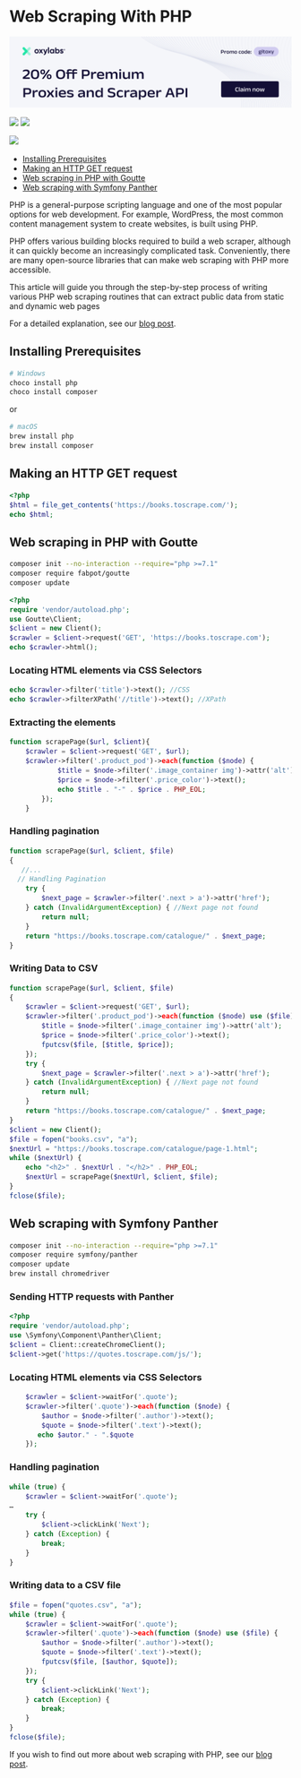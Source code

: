 # Web Scraping With PHP 

[![Oxylabs promo code](https://raw.githubusercontent.com/oxylabs/product-integrations/refs/heads/master/Affiliate-Universal-1090x275.png)](https://oxylabs.go2cloud.org/aff_c?offer_id=7&aff_id=877&url_id=112)


[<img src="https://img.shields.io/static/v1?label=&message=PHP&color=brightgreen" />](https://github.com/topics/php) [<img src="https://img.shields.io/static/v1?label=&message=Web%20Scraping&color=important" />](https://github.com/topics/web-scraping) 

[![](https://dcbadge.vercel.app/api/server/eWsVUJrnG5)](https://discord.gg/GbxmdGhZjq)

- [Installing Prerequisites](#installing-prerequisites)
- [Making an HTTP GET request](#making-an-http-get-request)
- [Web scraping in PHP with Goutte](#web-scraping-in-php-with-goutte)
- [Web scraping with Symfony Panther](#web-scraping-with-symfony-panther)

PHP is a general-purpose scripting language and one of the most popular options for web development. For example, WordPress, the most common content management system to create websites, is built using PHP.

PHP offers various building blocks required to build a web scraper, although it can quickly become an increasingly complicated task. Conveniently, there are many open-source libraries that can make web scraping with PHP more accessible.

This article will guide you through the step-by-step process of writing various PHP web scraping routines that can extract public data from static and dynamic web pages

For a detailed explanation, see our [blog post](https://oxy.yt/Jr3d).

## Installing Prerequisites

```sh
# Windows
choco install php
choco install composer
```

or 

```sh
# macOS
brew install php
brew install composer
```

## Making an HTTP GET request

```php
<?php
$html = file_get_contents('https://books.toscrape.com/');
echo $html;
```

## Web scraping in PHP with Goutte

```sh
composer init --no-interaction --require="php >=7.1"
composer require fabpot/goutte
composer update
```

```php
<?php
require 'vendor/autoload.php';
use Goutte\Client;
$client = new Client();
$crawler = $client->request('GET', 'https://books.toscrape.com');
echo $crawler->html();
```

### Locating HTML elements via CSS Selectors

```php
echo $crawler->filter('title')->text(); //CSS
echo $crawler->filterXPath('//title')->text(); //XPath
```

### Extracting the elements

```php
function scrapePage($url, $client){
    $crawler = $client->request('GET', $url);
    $crawler->filter('.product_pod')->each(function ($node) {
            $title = $node->filter('.image_container img')->attr('alt');
            $price = $node->filter('.price_color')->text();
            echo $title . "-" . $price . PHP_EOL;
        });
    }
```



### Handling pagination

```php
function scrapePage($url, $client, $file)
{
   //...
  // Handling Pagination
    try {
        $next_page = $crawler->filter('.next > a')->attr('href');
    } catch (InvalidArgumentException) { //Next page not found
        return null;
    }
    return "https://books.toscrape.com/catalogue/" . $next_page;
}
```

### Writing Data to CSV

```php
function scrapePage($url, $client, $file)
{
    $crawler = $client->request('GET', $url);
    $crawler->filter('.product_pod')->each(function ($node) use ($file) {
        $title = $node->filter('.image_container img')->attr('alt');
        $price = $node->filter('.price_color')->text();
        fputcsv($file, [$title, $price]);
    });
    try {
        $next_page = $crawler->filter('.next > a')->attr('href');
    } catch (InvalidArgumentException) { //Next page not found
        return null;
    }
    return "https://books.toscrape.com/catalogue/" . $next_page;
}
$client = new Client();
$file = fopen("books.csv", "a");
$nextUrl = "https://books.toscrape.com/catalogue/page-1.html";
while ($nextUrl) {
    echo "<h2>" . $nextUrl . "</h2>" . PHP_EOL;
    $nextUrl = scrapePage($nextUrl, $client, $file);
}
fclose($file);
```



## Web scraping with Symfony Panther

```sh
composer init --no-interaction --require="php >=7.1" 
composer require symfony/panther
composer update
brew install chromedriver
```

### Sending HTTP requests with Panther

```php
<?php
require 'vendor/autoload.php';
use \Symfony\Component\Panther\Client;
$client = Client::createChromeClient();
$client->get('https://quotes.toscrape.com/js/');
```

### Locating HTML elements via CSS Selectors

```php
    $crawler = $client->waitFor('.quote');
    $crawler->filter('.quote')->each(function ($node) {
        $author = $node->filter('.author')->text();
        $quote = $node->filter('.text')->text();
       echo $autor." - ".$quote
    });
```

### Handling pagination

```php
while (true) {
    $crawler = $client->waitFor('.quote');
…
    try {
        $client->clickLink('Next');
    } catch (Exception) {
        break;
    }
}
```

### Writing data to a CSV file

```php
$file = fopen("quotes.csv", "a");
while (true) {
    $crawler = $client->waitFor('.quote');
    $crawler->filter('.quote')->each(function ($node) use ($file) {
        $author = $node->filter('.author')->text();
        $quote = $node->filter('.text')->text();
        fputcsv($file, [$author, $quote]);
    });
    try {
        $client->clickLink('Next');
    } catch (Exception) {
        break;
    }
}
fclose($file);
```



If you wish to find out more about web scraping with PHP, see our [blog post](https://oxy.yt/Jr3d).
